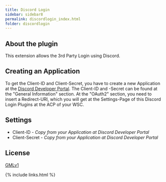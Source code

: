 ```yaml
---
title: Discord Login
sidebar: sidebar8
permalink: discordlogin_index.html
folder: discordlogin
---
```


## About the plugin
This extension allows the 3rd Party Login using Discord.

## Creating an Application
To get the Client-ID and Client-Secret, you have to create a new Application at the [Discord Developer Portal](https://discordapp.com/developers/applications). The Client-ID and -Secret can be found at the "General Information" section.
At the "OAuth2" section, you need to insert a Redirect-URI, which you will get at the Settings-Page of this Discord Login Plugins at the ACP of your WSC.

## Settings
* Client-ID - *Copy from your Application at Discord Developer Portal*
* Client-Secret - *Copy from your Application at Discord Developer Portal*

## License
[GMLv1](license.html)

{% include links.html %}
